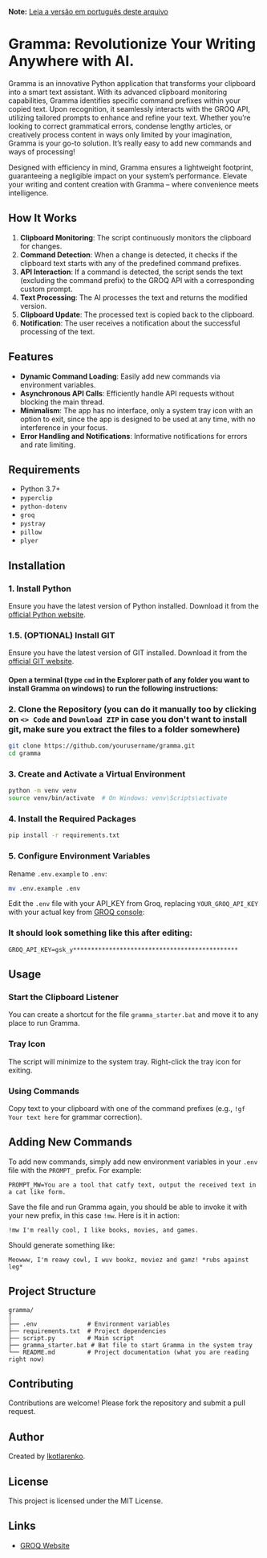 **Note:** [Leia a versão em português deste arquivo](https://github.com/lkotlarenko/gramma/blob/main/README_PT-BR.md)

# Gramma: Revolutionize Your Writing Anywhere with AI.

Gramma is an innovative Python application that transforms your clipboard into a smart text assistant. With its advanced clipboard monitoring capabilities, Gramma identifies specific command prefixes within your copied text. Upon recognition, it seamlessly interacts with the GROQ API, utilizing tailored prompts to enhance and refine your text. Whether you’re looking to correct grammatical errors, condense lengthy articles, or creatively process content in ways only limited by your imagination, Gramma is your go-to solution. It’s really easy to add new commands and ways of processing!

Designed with efficiency in mind, Gramma ensures a lightweight footprint, guaranteeing a negligible impact on your system’s performance. Elevate your writing and content creation with Gramma – where convenience meets intelligence.

## How It Works

1. **Clipboard Monitoring**: The script continuously monitors the clipboard for changes.
2. **Command Detection**: When a change is detected, it checks if the clipboard text starts with any of the predefined command prefixes.
3. **API Interaction**: If a command is detected, the script sends the text (excluding the command prefix) to the GROQ API with a corresponding custom prompt.
4. **Text Processing**: The AI processes the text and returns the modified version.
5. **Clipboard Update**: The processed text is copied back to the clipboard.
6. **Notification**: The user receives a notification about the successful processing of the text.

## Features

- **Dynamic Command Loading**: Easily add new commands via environment variables.
- **Asynchronous API Calls**: Efficiently handle API requests without blocking the main thread.
- **Minimalism**: The app has no interface, only a system tray icon with an option to exit, since the app is designed to be used at any time, with no interference in your focus.
- **Error Handling and Notifications**: Informative notifications for errors and rate limiting.

## Requirements

- Python 3.7+
- `pyperclip`
- `python-dotenv`
- `groq`
- `pystray`
- `pillow`
- `plyer`

## Installation

### 1. Install Python

Ensure you have the latest version of Python installed. Download it from the [official Python website](https://www.python.org/downloads/).

### 1.5. (OPTIONAL) Install GIT

Ensure you have the latest version of GIT installed. Download it from the [official GIT website](https://git-scm.com/downloads).

#### Open a terminal (type `cmd` in the Explorer path of any folder you want to install Gramma on windows) to run the following instructions:

### 2. Clone the Repository (you can do it manually too by clicking on `<> Code` and `Download ZIP` in case you don't want to install git, make sure you extract the files to a folder somewhere)

```sh
git clone https://github.com/yourusername/gramma.git
cd gramma
```

### 3. Create and Activate a Virtual Environment

```sh
python -m venv venv
source venv/bin/activate  # On Windows: venv\Scripts\activate
```

### 4. Install the Required Packages

```sh
pip install -r requirements.txt
```

### 5. Configure Environment Variables

Rename `.env.example` to `.env`:

```sh
mv .env.example .env
```

Edit the `.env` file with your API_KEY from Groq, replacing `YOUR_GROQ_API_KEY` with your actual key from [GROQ console](https://console.groq.com/keys):

### It should look something like this after editing:

```env
GROQ_API_KEY=gsk_y**********************************************
```

## Usage

### Start the Clipboard Listener

You can create a shortcut for the file `gramma_starter.bat` and move it to any place to run Gramma.

### Tray Icon

The script will minimize to the system tray. Right-click the tray icon for exiting.

### Using Commands

Copy text to your clipboard with one of the command prefixes (e.g., `!gf Your text here` for grammar correction).

## Adding New Commands

To add new commands, simply add new environment variables in your `.env` file with the `PROMPT_` prefix. For example:

```env
PROMPT_MW=You are a tool that catfy text, output the received text in a cat like form.
```

Save the file and run Gramma again, you should be able to invoke it with your new prefix, in this case `!mw`. Here is it in action:

```plaintext
!mw I'm really cool, I like books, movies, and games.
```

Should generate something like:

```plaintext
Meowww, I'm reawy cowl, I wuv bookz, moviez and gamz! *rubs against leg*
```

## Project Structure

```plaintext
gramma/
│
├── .env              # Environment variables
├── requirements.txt  # Project dependencies
├── script.py         # Main script
├── gramma_starter.bat # Bat file to start Gramma in the system tray
└── README.md         # Project documentation (what you are reading right now)
```

## Contributing

Contributions are welcome! Please fork the repository and submit a pull request.

## Author

Created by [lkotlarenko](https://github.com/lkotlarenko).

## License

This project is licensed under the MIT License.

## Links

- [GROQ Website](https://groq.com/)
